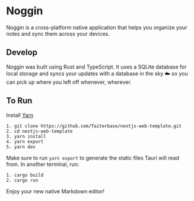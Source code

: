 # Noggin

Noggin is a cross-platform native application that helps you organize your notes and sync them across your devices.

## Develop
Noggin was built using Rust and TypeScript. It uses a SQLite database for local storage and syncs your updates with a database in the sky ☁️ so you can pick up where you left off whenever, wherever.

## To Run
Install [Yarn](https://yarnpkg.com/getting-started/install)
```
1. git clone https://github.com/Taiterbase/nextjs-web-template.git
2. cd nextjs-web-template
3. yarn install
4. yarn export
5. yarn dev
```

Make sure to run `yarn export` to generate the static files Tauri will read from.
In another terminal, run:

```
1. cargo build
2. cargo run
```

Enjoy your new native Markdown editor!
